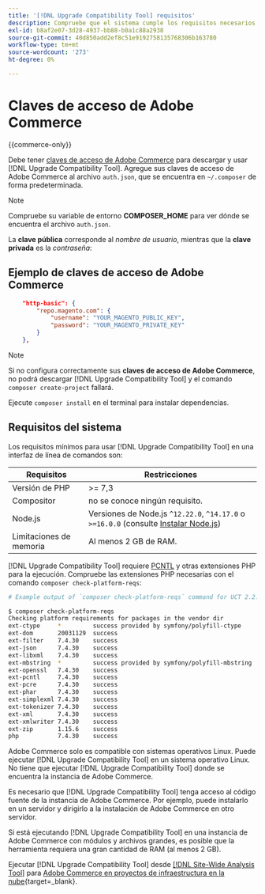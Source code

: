 ```yaml
---
title: '[!DNL Upgrade Compatibility Tool] requisitos'
description: Compruebe que el sistema cumple los requisitos necesarios para ejecutar  [!DNL Upgrade Compatibility Tool]  en una interfaz de línea de comandos para el proyecto de Adobe Commerce.
exl-id: b8af2e07-3d28-4937-bb88-b0a1c88a2938
source-git-commit: 40d850add2ef8c51e9192758135768306b163780
workflow-type: tm+mt
source-wordcount: '273'
ht-degree: 0%

---
```


# Claves de acceso de Adobe Commerce

{{commerce-only}}

Debe tener [claves de acceso de Adobe Commerce](https://developer.adobe.com/commerce/marketplace/guides/sellers/profile-information/#access-keys) para descargar y usar [!DNL Upgrade Compatibility Tool]. Agregue sus claves de acceso de Adobe Commerce al archivo `auth.json`, que se encuentra en `~/.composer` de forma predeterminada.

>[!NOTE]
>
>Compruebe su variable de entorno **COMPOSER_HOME** para ver dónde se encuentra el archivo `auth.json`.

La **clave pública** corresponde al _nombre de usuario_, mientras que la **clave privada** es la _contraseña_:

## Ejemplo de claves de acceso de Adobe Commerce

```json
    "http-basic": {
        "repo.magento.com": {
            "username": "YOUR_MAGENTO_PUBLIC_KEY",
            "password": "YOUR_MAGENTO_PRIVATE_KEY"
        }
    },
```

>[!NOTE]
>
> Si no configura correctamente sus **claves de acceso de Adobe Commerce**, no podrá descargar [!DNL Upgrade Compatibility Tool] y el comando `composer create-project` fallará.

Ejecute `composer install` en el terminal para instalar dependencias.

## Requisitos del sistema

Los requisitos mínimos para usar [!DNL Upgrade Compatibility Tool] en una interfaz de línea de comandos son:

| **Requisitos** | **Restricciones** |
|----------------|-----------------|
| Versión de PHP | >= 7,3 |
| Compositor | no se conoce ningún requisito. |
| Node.js | Versiones de Node.js `^12.22.0`, `^14.17.0` o `>=16.0.0` (consulte [Instalar Node.js](https://nodejs.org/en/learn/getting-started/how-to-install-nodejs)) |
| Limitaciones de memoria | Al menos 2 GB de RAM. |

[!DNL Upgrade Compatibility Tool] requiere [PCNTL](https://www.php.net/manual/en/book.pcntl.php) y otras extensiones PHP para la ejecución. Compruebe las extensiones PHP necesarias con el comando `composer check-platform-reqs`:

```bash
# Example output of `composer check-platform-reqs` command for UCT 2.2.6 and PHP 7.4:

$ composer check-platform-reqs
Checking platform requirements for packages in the vendor dir
ext-ctype     *         success provided by symfony/polyfill-ctype
ext-dom       20031129  success
ext-filter    7.4.30    success
ext-json      7.4.30    success
ext-libxml    7.4.30    success
ext-mbstring  *         success provided by symfony/polyfill-mbstring
ext-openssl   7.4.30    success
ext-pcntl     7.4.30    success
ext-pcre      7.4.30    success
ext-phar      7.4.30    success
ext-simplexml 7.4.30    success
ext-tokenizer 7.4.30    success
ext-xml       7.4.30    success
ext-xmlwriter 7.4.30    success
ext-zip       1.15.6    success
php           7.4.30    success
```

Adobe Commerce solo es compatible con sistemas operativos Linux. Puede ejecutar [!DNL Upgrade Compatibility Tool] en un sistema operativo Linux. No tiene que ejecutar [!DNL Upgrade Compatibility Tool] donde se encuentra la instancia de Adobe Commerce.

Es necesario que [!DNL Upgrade Compatibility Tool] tenga acceso al código fuente de la instancia de Adobe Commerce. Por ejemplo, puede instalarlo en un servidor y dirigirlo a la instalación de Adobe Commerce en otro servidor.

Si está ejecutando [!DNL Upgrade Compatibility Tool] en una instancia de Adobe Commerce con módulos y archivos grandes, es posible que la herramienta requiera una gran cantidad de RAM (al menos 2 GB).

Ejecutar [!DNL Upgrade Compatibility Tool] desde [[!DNL Site-Wide Analysis Tool]](https://experienceleague.adobe.com/docs/commerce-operations/upgrade-guide/upgrade-compatibility-tool/use-upgrade-compatibility-tool/integrate-analysis-tool.html) para [Adobe Commerce en proyectos de infraestructura en la nube](https://experienceleague.adobe.com/docs/commerce-cloud-service/user-guide/project/overview.html){target=_blank}.
